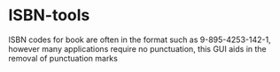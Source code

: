 # ISBN-tools
ISBN codes for book are often in the format such as 9-895-4253-142-1, however many applications require no punctuation, this GUI aids in the removal of punctuation marks
